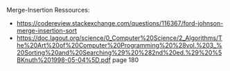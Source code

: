 Merge-Insertion Ressources:
- https://codereview.stackexchange.com/questions/116367/ford-johnson-merge-insertion-sort
- https://doc.lagout.org/science/0_Computer%20Science/2_Algorithms/The%20Art%20of%20Computer%20Programming%20%28vol.%203_%20Sorting%20and%20Searching%29%20%282nd%20ed.%29%20%5BKnuth%201998-05-04%5D.pdf page 180

